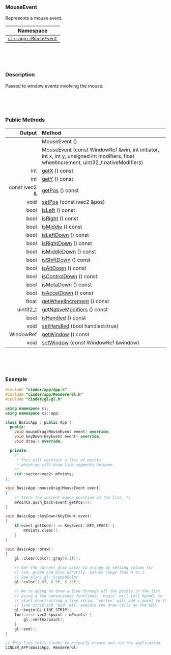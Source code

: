 ### MouseEvent

Represents a mouse event.

| Namespace |
|-----------|
| [`ci::app::MouseEvent`](https://libcinder.org/docs/branch/master/classcinder_1_1app_1_1_mouse_event.html)

<br>
<br>
<br>

### Description

Passed to window events involving the mouse.

<br>
<br>
<br>

### Public Methods



| Output        | Method                                                      |
|--------------:|:------------------------------------------------------------|
| 				| MouseEvent ()
| 				| MouseEvent (const WindowRef &win, int initiator, int x, int y, unsigned int modifiers, float wheelIncrement, uint32_t nativeModifiers)
| int           | [getX]() () const
| int           | [getY]() () const
| const ivec2 & | [getPos]() () const
| void          | [setPos]() (const ivec2 &pos)
| bool          | [isLeft]() () const
| bool          | [isRight]() () const
| bool          | [isMiddle]() () const
| bool          | [isLeftDown]() () const
| bool          | [isRightDown]() () const
| bool          | [isMiddleDown]() () const
| bool          | [isShiftDown]() () const
| bool          | [isAltDown]() () const
| bool          | [isControlDown]() () const
| bool          | [isMetaDown]() () const
| bool          | [isAccelDown]() () const
| float         | [getWheelIncrement]() () const
| uint32_t      | [getNativeModifiers]() () const
| bool          | [isHandled]() () const
| void          | [setHandled]() (bool handled=true)
| WindowRef     | [getWindow]() () const
| void          | [setWindow]() (const WindowRef &window)

<br>
<br>
<br>

### Example

```cpp
#include "cinder/app/App.h"
#include "cinder/app/RendererGl.h"
#include "cinder/gl/gl.h"

using namespace ci;
using namespace ci::app;

class BasicApp : public App {
  public:
    void mouseDrag(MouseEvent event) override;
    void keyDown(KeyEvent event) override;
    void draw() override;

  private:
    /*
     * This will maintain a list of points
     * which we will draw line segments between.
    */
    std::vector<vec2> mPoints;
};

void BasicApp::mouseDrag(MouseEvent event)
{
    /* Store the current mouse position in the list. */
    mPoints.push_back(event.getPos());
}

void BasicApp::keyDown(KeyEvent event)
{
    if(event.getCode() == KeyEvent::KEY_SPACE) {
        mPoints.clear();
    }
}

void BasicApp::draw()
{
    gl::clear(Color::gray(0.1f));

    // Set the current draw color to orange by setting values for
    // red, green and blue directly. Values range from 0 to 1.
    // See also: gl::ScopedColor
    gl::color(1.0f, 0.5f, 0.25f);

    // We're going to draw a line through all the points in the list
    // using a few convenience functions: 'begin' will tell OpenGL to
    // start constructing a line strip, 'vertex' will add a point to the
    // line strip and 'end' will execute the draw calls on the GPU.
    gl::begin(GL_LINE_STRIP);
    for(const vec2 &point : mPoints) {
        gl::vertex(point);
    }
    gl::end();
}

// This line tells Cinder to actually create and run the application.
CINDER_APP(BasicApp, RendererGl)
```